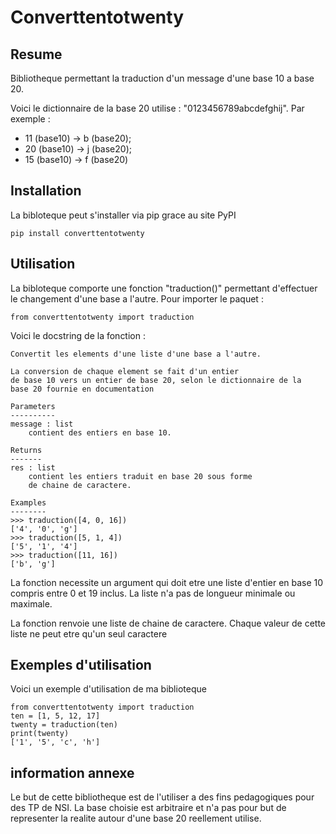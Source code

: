 # Converttentotwenty
## Resume
Bibliotheque permettant la traduction d'un message d'une base 10 a base 20.

Voici le dictionnaire de la base 20 utilise : "0123456789abcdefghij". Par exemple :

- 11 (base10) -> b (base20);
- 20 (base10) -> j (base20);
- 15 (base10) -> f (base20)
## Installation
La bibloteque peut s'installer via pip grace au site PyPI

```
pip install converttentotwenty
```

## Utilisation
La bibloteque comporte une fonction "traduction()" permettant d'effectuer le changement d'une base a l'autre. Pour importer le paquet :
```
from converttentotwenty import traduction
```
Voici le docstring de la fonction :
```
Convertit les elements d'une liste d'une base a l'autre.

La conversion de chaque element se fait d'un entier 
de base 10 vers un entier de base 20, selon le dictionnaire de la
base 20 fournie en documentation

Parameters
----------
message : list
    contient des entiers en base 10.

Returns
-------
res : list
    contient les entiers traduit en base 20 sous forme
    de chaine de caractere.

Examples
--------
>>> traduction([4, 0, 16])
['4', '0', 'g']
>>> traduction([5, 1, 4])
['5', '1', '4']
>>> traduction([11, 16])
['b', 'g']
```
La fonction necessite un argument qui doit etre une liste d'entier en base 10 compris entre 0 et 19 inclus. La liste n'a pas de longueur minimale ou maximale.

La fonction renvoie une liste de chaine de caractere. Chaque valeur de cette liste ne peut etre qu'un seul caractere

## Exemples d'utilisation
Voici un exemple d'utilisation de ma biblioteque
```
from converttentotwenty import traduction
ten = [1, 5, 12, 17]
twenty = traduction(ten)
print(twenty)
['1', '5', 'c', 'h']    
```
## information annexe
Le but de cette bibliotheque est de l'utiliser a des fins pedagogiques pour des TP de NSI.
La base choisie est arbitraire et n'a pas pour but de representer la realite autour d'une base 20 reellement utilise.

